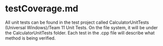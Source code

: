 # testCoverage.md

All unit tests can be found in the test project called CalculatorUnitTests (Universal Windows)/Team 11 Unit Tests. On the file system, it will be under the CalculatorUnitTests folder.
Each test in the .cpp file will describe what method is being verified.
